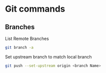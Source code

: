 # Git commands

## Branches

List Remote Branches
```sh
git branch -a
```

Set upstream branch to match local branch
```sh
git push --set-upstream origin <branch Name>
```